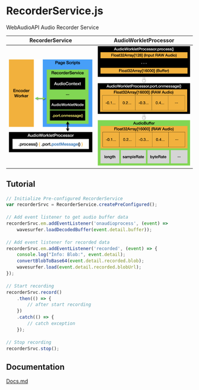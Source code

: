 # RecorderService.js

WebAudioAPI Audio Recorder Service

| RecorderService                                 | AudioWorkletProcessor                                      |
| ----------------------------------------------- | ---------------------------------------------------------- |
| ![RecorderService](.github/recorderservice.png) | ![AudioWorketProcessor](.github/audioworkletprocessor.png) |

## Tutorial

```javascript
// Initialize Pre-configured RecorderService
var recorderSrvc = RecorderService.createPreConfigured();

// Add event listener to get audio buffer data
recorderSrvc.em.addEventListener('onaudioprocess', (event) =>
    wavesurfer.loadDecodedBuffer(event.detail.buffer));

// Add event listener for recorded data
recorderSrvc.em.addEventListener('recorded', (event) => {
    console.log("Info: Blob:", event.detail);
    convertBlobToBase64(event.detail.recorded.blob);
    wavesurfer.load(event.detail.recorded.blobUrl);
});

// Start recording
recorderSrvc.record()
    .then(() => {
        // after start recording
    })
    .catch(() => {
        // catch exception
    });

// Stop recording
recorderSrvc.stop();
```

## Documentation

[Docs.md](docs.md)
